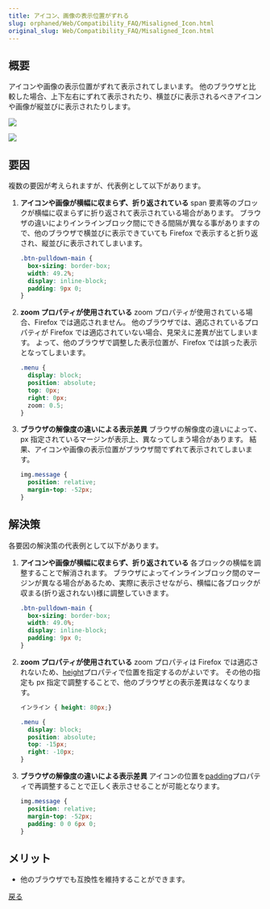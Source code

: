 ```yaml
---
title: アイコン、画像の表示位置がずれる
slug: orphaned/Web/Compatibility_FAQ/Misaligned_Icon.html
original_slug: Web/Compatibility_FAQ/Misaligned_Icon.html
---
```

## 概要

アイコンや画像の表示位置がずれて表示されてしまいます。
他のブラウザと比較した場合、上下左右にずれて表示されたり、横並びに表示されるべきアイコンや画像が縦並びに表示されたりします。

![](https://mdn.mozillademos.org/files/9973/0104_1.png)

![](https://mdn.mozillademos.org/files/9975/0104_2.png)

## 要因

複数の要因が考えられますが、代表例として以下があります。

1. **アイコンや画像が横幅に収まらず、折り返されている**
    span 要素等のブロックが横幅に収まらずに折り返されて表示されている場合があります。
    ブラウザの違いによりインラインブロック間にできる間隔が異なる事がありますので、他のブラウザで横並びに表示できていても
    Firefox で表示すると折り返され、縦並びに表示されてしまいます。

    ```css
    .btn-pulldown-main {
      box-sizing: border-box;
      width: 49.2%;
      display: inline-block;
      padding: 9px 0;
    }
    ```

2. **zoom プロパティが使用されている**
    zoom プロパティが使用されている場合、Firefox では適応されません。
    他のブラウザでは、適応されているプロパティが Firefox では適応されていない場合、見栄えに差異が出てしまいます。
    よって、他のブラウザで調整した表示位置が、Firefox では誤った表示となってしまいます。

    ```css
    .menu {
      display: block;
      position: absolute;
      top: 0px;
      right: 0px;
      zoom: 0.5;
    }
    ```

3. **ブラウザの解像度の違いによる表示差異**
    ブラウザの解像度の違いによって、px 指定されているマージンが表示上、異なってしまう場合があります。
    結果、アイコンや画像の表示位置がブラウザ間でずれて表示されてしまいます。

    ```css
    img.message {
      position: relative;
      margin-top: -52px;
    }
    ```

## 解決策

各要因の解決策の代表例として以下があります。

1. **アイコンや画像が横幅に収まらず、折り返されている**
    各ブロックの横幅を調整することで解消されます。
    ブラウザによってインラインブロック間のマージンが異なる場合があるため、実際に表示させながら、横幅に各ブロックが収まる(折り返されない)様に調整していきます。

    ```css
    .btn-pulldown-main {
      box-sizing: border-box;
      width: 49.0%;
      display: inline-block;
      padding: 9px 0;
    }
    ```

2. **zoom プロパティが使用されている**
    zoom プロパティは Firefox では適応されないため、[height](/ja/docs/Web/CSS/height)プロパティで位置を指定するのがよいです。
    その他の指定も px 指定で調整することで、他のブラウザとの表示差異はなくなります。

    ```css
    インライン { height: 80px;}

    .menu {
      display: block;
      position: absolute;
      top: -15px;
      right: -10px;
    }
    ```

3. **ブラウザの解像度の違いによる表示差異**
    アイコンの位置を[padding](/ja/docs/Web/CSS/padding)プロパティで再調整することで正しく表示させることが可能となります。

    ```css
    img.message {
      position: relative;
      margin-top: -52px;
      padding: 0 0 6px 0;
    }
    ```

## メリット

- 他のブラウザでも互換性を維持することができます。

[戻る](/ja/docs/Web/Compatibility_FAQ)

